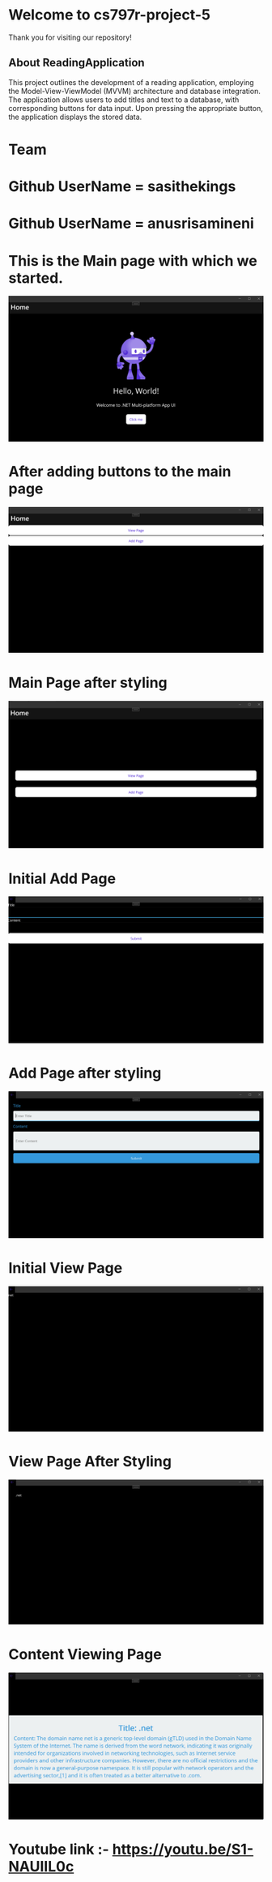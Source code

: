 # Welcome to cs797r-project-5

Thank you for visiting our repository!

## About ReadingApplication

This project outlines the development of a reading application, employing the Model-View-ViewModel (MVVM) architecture and database integration. The application allows users to add titles and text to a database, with corresponding buttons for data input. Upon pressing the appropriate button, the application displays the stored data.

# Team
# Github UserName =  sasithekings
# Github UserName =  anusrisamineni


#

# This is the Main page with which we started.
![Initial App](Project5_Images/initial_mainpage.png)

# After adding buttons to the main page
![Menu Page](Project5_Images/mainpage_after.png)

# Main Page after styling 
![MainPage after style](Project5_Images/mainpage_after_style.png)

# Initial Add Page
![Add Page](Project5_Images/Addpage_initial.png)

# Add Page after styling
![Add Page after styling](Project5_Images/addpage_after.png)

# Initial View Page
![Initial View Page](Project5_Images/viewpage_initial.png)

# View Page After Styling
![View Page After Styling](Project5_Images/viewpage_after_style.png)

# Content Viewing Page
![Content Viewing Page](Project5_Images/viewcontent.png)

# Youtube link :- <https://youtu.be/S1-NAUIIL0c>

